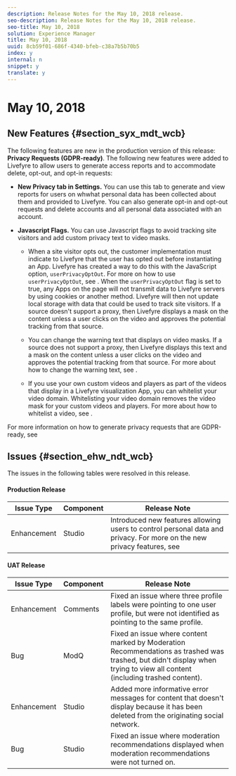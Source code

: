```yaml
---
description: Release Notes for the May 10, 2018 release.
seo-description: Release Notes for the May 10, 2018 release.
seo-title: May 10, 2018
solution: Experience Manager
title: May 10, 2018
uuid: 8cb59f01-686f-4340-bfeb-c38a7b5b70b5
index: y
internal: n
snippet: y
translate: y
---
```


# May 10, 2018


## New Features {#section_syx_mdt_wcb}

The following features are new in the production version of this release:
**Privacy Requests (GDPR-ready)**. The following new features were added to Livefyre to allow users to generate access reports and to accommodate delete, opt-out, and opt-in requests:
* **New Privacy tab in Settings.** You can use this tab to generate and view reports for users on whwhat personal data has been collected about them and provided to Livefyre. You can also generate opt-in and opt-out requests and delete accounts and all personal data associated with an account.
* **Javascript Flags.** You can use Javascript flags to avoid tracking site visitors and add custom privacy text to video masks. 

    * When a site visitor opts out, the customer implementation must indicate to Livefyre that the user has opted out before instantiating an App. Livefyre has created a way to do this with the JavaScript option, `userPrivacyOptOut`. For more on how to use `userPrivacyOptOut`, see [](c_gdpr_compliance.md#section_nmz_q3n_3db).
      When the `userPrivacyOptOut` flag is set to true, any Apps on the page will not transmit data to Livefyre servers by using cookies or another method. Livefyre will then not update local storage with data that could be used to track site visitors. If a source doesn't support a proxy, then Livefyre displays a mask on the content unless a user clicks on the video and approves the potential tracking from that source.

    * You can change the warning text that displays on video masks. If a source does not support a proxy, then Livefyre displays this text and a mask on the content unless a user clicks on the video and approves the potential tracking from that source. For more about how to change the warning text, see [](c_gdpr_compliance.md#section_pb5_mnp_ldb).
    * If you use your own custom videos and players as part of the videos that display in a Livefyre visualization App, you can whitelist your video domain. Whitelisting your video domain removes the video mask for your custom videos and players. For more about how to whitelist a video, see [](c_gdpr_compliance.md#section_bzp_pnp_ldb).



For more information on how to generate privacy requests that are GDPR-ready, see [](c_gdpr_compliance.md#concept_q1l_r5s_rcb)

## Issues {#section_ehw_ndt_wcb}

The issues in the following tables were resolved in this release.

#### Production Release
|  **Issue Type** | **Component** | **Release Note** |
|---|---|---|
| Enhancement |Studio |Introduced new features allowing users to control personal data and privacy. For more on the new privacy features, see [](#c_rn/section_syx_mdt_wcb) |





#### UAT Release
|  **Issue Type** | **Component** | **Release Note** |
|---|---|---|
| Enhancement |Comments |Fixed an issue where three profile labels were pointing to one user profile, but were not identified as pointing to the same profile. |
| Bug |ModQ |Fixed an issue where content marked by Moderation Recommendations as trashed was trashed, but didn't display when trying to view all content (including trashed content). |
| Enhancement |Studio |Added more informative error messages for content that doesn't display because it has been deleted from the originating social network. |
| Bug |Studio |Fixed an issue where moderation recommendations displayed when moderation recommendations were not turned on. |

